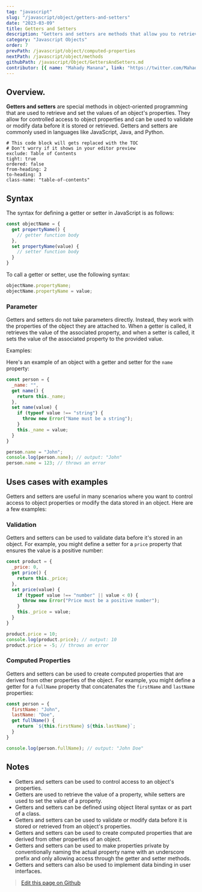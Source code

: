 ```yaml
---
tag: "javascript"
slug: "/javascript/object/getters-and-setters"
date: "2023-03-09"
title: Getters and Setters
description: "Getters and setters are methods that allow you to retrieve and set the values of object properties."
category: "Javascript Objects"
order: 7
prevPath: /javascript/object/computed-properties
nextPath: /javascript/object/methods
githubPath: /javascript/Object/GettersAndSetters.md
contributor: [{ name: "Mahady Manana", link: "https://twitter.com/MahadyManana" }, { name: "Haja", link: "https://twitter.com/Haja261M" }]
---
```



## Overview.

**Getters and setters** are special methods in object-oriented programming that are used to retrieve and set the values of an object's properties. They allow for controlled access to object properties and can be used to validate or modify data before it is stored or retrieved. Getters and setters are commonly used in languages like JavaScript, Java, and Python.



```toc
# This code block will gets replaced with the TOC
# Don't worry if it shows in your editor preview
exclude: Table of Contents
tight: true
ordered: false
from-heading: 2
to-heading: 3
class-name: "table-of-contents"
```


## Syntax

The syntax for defining a getter or setter in JavaScript is as follows:

```javascript
const objectName = {
  get propertyName() {
    // getter function body
  },
  set propertyName(value) {
    // setter function body
  }
}
```
To call a getter or setter, use the following syntax:

```javascript
objectName.propertyName;
objectName.propertyName = value;
```

### Parameter

Getters and setters do not take parameters directly. Instead, they work with the properties of the object they are attached to. When a getter is called, it retrieves the value of the associated property, and when a setter is called, it sets the value of the associated property to the provided value.

Examples:

Here's an example of an object with a getter and setter for the `name` property:


```javascript
const person = {
  _name: "",
  get name() {
    return this._name;
  },
  set name(value) {
    if (typeof value !== "string") {
      throw new Error("Name must be a string");
    }
    this._name = value;
  }
}

person.name = "John";
console.log(person.name); // output: "John"
person.name = 123; // throws an error
```

## Uses cases with examples

Getters and setters are useful in many scenarios where you want to control access to object properties or modify the data stored in an object. Here are a few examples:

### Validation
Getters and setters can be used to validate data before it's stored in an object. For example, you might define a setter for a `price` property that ensures the value is a positive number:

```javascript
const product = {
  _price: 0,
  get price() {
    return this._price;
  },
  set price(value) {
    if (typeof value !== "number" || value < 0) {
      throw new Error("Price must be a positive number");
    }
    this._price = value;
  }
}

product.price = 10;
console.log(product.price); // output: 10
product.price = -5; // throws an error
```
### Computed Properties

Getters and setters can be used to create computed properties that are derived from other properties of the object. For example, you might define a getter for a `fullName` property that concatenates the `firstName` and `lastName` properties:


```javascript
const person = {
  firstName: "John",
  lastName: "Doe",
  get fullName() {
    return `${this.firstName} ${this.lastName}`;
  }
}

console.log(person.fullName); // output: "John Doe"
```

## Notes

- Getters and setters can be used to control access to an object's properties.
- Getters are used to retrieve the value of a property, while setters are used to set the value of a property.
- Getters and setters can be defined using object literal syntax or as part of a class.
- Getters and setters can be used to validate or modify data before it is stored or retrieved from an object's properties.
- Getters and setters can be used to create computed properties that are derived from other properties of an object.
- Getters and setters can be used to make properties private by conventionally naming the actual property name with an underscore prefix and only allowing access through the getter and setter methods.
- Getters and setters can also be used to implement data binding in user interfaces.



> <a href="https://github.com/mahady-manana/betatuto-docs/tree/main/docs/javascript/Object/GettersAndSetters.md}" target="_blank">Edit this page on Github</a>

